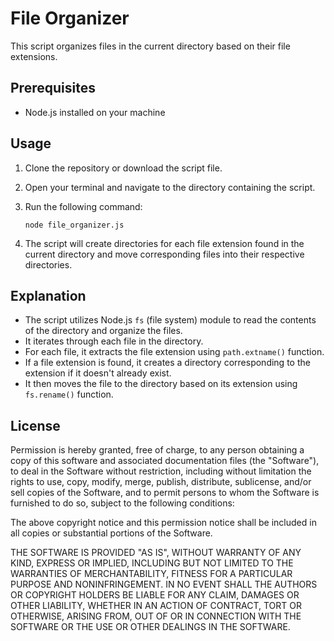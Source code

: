 # File Organizer

This script organizes files in the current directory based on their file extensions.

## Prerequisites

- Node.js installed on your machine

## Usage

1. Clone the repository or download the script file.
2. Open your terminal and navigate to the directory containing the script.
3. Run the following command:

    ```
    node file_organizer.js
    ```

4. The script will create directories for each file extension found in the current directory and move corresponding files into their respective directories.

## Explanation

- The script utilizes Node.js `fs` (file system) module to read the contents of the directory and organize the files.
- It iterates through each file in the directory.
- For each file, it extracts the file extension using `path.extname()` function.
- If a file extension is found, it creates a directory corresponding to the extension if it doesn't already exist.
- It then moves the file to the directory based on its extension using `fs.rename()` function.

## License

Permission is hereby granted, free of charge, to any person obtaining a copy
of this software and associated documentation files (the "Software"), to deal
in the Software without restriction, including without limitation the rights
to use, copy, modify, merge, publish, distribute, sublicense, and/or sell
copies of the Software, and to permit persons to whom the Software is
furnished to do so, subject to the following conditions:

The above copyright notice and this permission notice shall be included in all
copies or substantial portions of the Software.

THE SOFTWARE IS PROVIDED "AS IS", WITHOUT WARRANTY OF ANY KIND, EXPRESS OR
IMPLIED, INCLUDING BUT NOT LIMITED TO THE WARRANTIES OF MERCHANTABILITY,
FITNESS FOR A PARTICULAR PURPOSE AND NONINFRINGEMENT. IN NO EVENT SHALL THE
AUTHORS OR COPYRIGHT HOLDERS BE LIABLE FOR ANY CLAIM, DAMAGES OR OTHER
LIABILITY, WHETHER IN AN ACTION OF CONTRACT, TORT OR OTHERWISE, ARISING FROM,
OUT OF OR IN CONNECTION WITH THE SOFTWARE OR THE USE OR OTHER DEALINGS IN THE
SOFTWARE.
